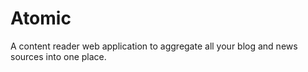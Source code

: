 # Atomic

A content reader web application to aggregate all your blog and news sources into one place.
